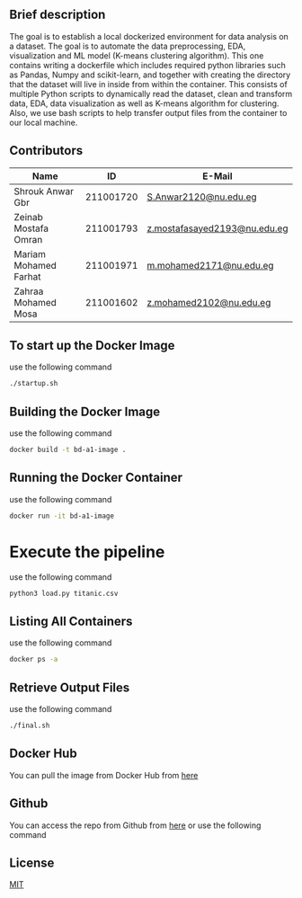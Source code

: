 ## Brief description

The goal is to establish a local dockerized environment for data analysis on a dataset. The goal is to automate the data preprocessing, EDA, visualization and ML model (K-means clustering algorithm). This one contains writing a dockerfile which includes required python libraries such as Pandas, Numpy and scikit-learn, and together with creating the directory that the dataset will live in inside from within the container. This consists of multiple Python scripts to dynamically read the dataset, clean and transform data, EDA, data visualization as well as K-means algorithm for clustering. Also, we use bash scripts to help transfer output files from the container to our local machine.

## Contributors

| Name                    | ID         | E-Mail                     |
|-------------------------|------------|----------------------------|
| Shrouk Anwar Gbr        | 211001720  | S.Anwar2120@nu.edu.eg      |
| Zeinab Mostafa Omran    | 211001793  | z.mostafasayed2193@nu.edu.eg|
| Mariam Mohamed Farhat  | 211001971  | m.mohamed2171@nu.edu.eg    |
| Zahraa Mohamed Mosa     | 211001602  | z.mohamed2102@nu.edu.eg    |

## To start up the Docker Image
use the following command
```bash
./startup.sh
```
## Building the Docker Image
use the following command
```bash
docker build -t bd-a1-image .
```
## Running the Docker Container
use the following command
```bash
docker run -it bd-a1-image
```
# Execute the pipeline
use the following command
```bash
python3 load.py titanic.csv
```
## Listing All Containers
use the following command
```bash
docker ps -a
```
## Retrieve Output Files
use the following command
```bash
./final.sh
```

## Docker Hub
You can pull the image from Docker Hub from [here](https://hub.docker.com/r/shroukgbr89/bd-a1-image)

## Github
You can access the repo from Github from [here](https://github.com/shroukgbr89/assignment1_bigdata) or use the following command

## License
[MIT](https://choosealicense.com/licenses/mit/)